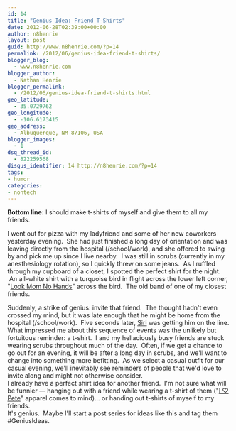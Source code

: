```yaml
---
id: 14
title: "Genius Idea: Friend T-Shirts"
date: 2012-06-28T02:39:00+00:00
author: n8henrie
layout: post
guid: http://www.n8henrie.com/?p=14
permalink: /2012/06/genius-idea-friend-t-shirts/
blogger_blog:
  - www.n8henrie.com
blogger_author:
  - Nathan Henrie
blogger_permalink:
  - /2012/06/genius-idea-friend-t-shirts.html
geo_latitude:
  - 35.0729762
geo_longitude:
  - -106.6173415
geo_address:
  - Albuquerque, NM 87106, USA
blogger_images:
  - 1
dsq_thread_id:
  - 822259568
disqus_identifier: 14 http://n8henrie.com/?p=14
tags:
- humor
categories:
- nontech
---
```

**Bottom line:** I should make t-shirts of myself and give them to all my friends. <!--more-->

I went out for pizza with my ladyfriend and some of her new coworkers yesterday evening.  She had just finished a long day of orientation and was leaving directly from the hospital (/school/work), and she offered to swing by and pick me up since I live nearby.  I was still in scrubs (currently in my anesthesiology rotation), so I quickly threw on some jeans.  As I ruffled through my cupboard of a closet, I spotted the perfect shirt for the night.  An all-white shirt with a turquoise bird in flight across the lower left corner, "<a href="http://www.youtube.com/watch?v=Nf7PPs4FL_M&feature=youtu.be" target="_blank">Look Mom No Hands</a>" across the bird.  The old band of one of my closest friends. 

<div>
</div>

<div>
  Suddenly, a strike of genius: invite that friend.  The thought hadn't even crossed my mind, but it was late enough that he might be home from the hospital (/school/work).  Five seconds later, <a href="http://www.n8henrie.com/2012/01/siri-set-my-alarm/">Siri</a> was getting him on the line.
</div>

<div>
</div>

<div>
  What impressed me about this sequence of events was the unlikely but fortuitous reminder: a t-shirt.  I and my hellaciously busy friends<i> </i>are stuck wearing scrubs throughout much of the day.  Often, if we get a chance to go out for an evening, it will be after a long day in scrubs, and we'll want to change into something more befitting.  As we select a casual outfit for our casual evening, we'll inevitably see reminders of people that we'd love to invite along and might not otherwise consider.
</div>

<div>
</div>

<div>
  I already have a perfect shirt idea for another friend.  I'm not sure what will be funnier — hanging out with a friend while wearing a t-shirt of them ("<a href="http://www.amazon.com/mn/search/?_encoding=UTF8&keywords=i%20love%20pete&tag=n8henriecom-20&linkCode=ur2&qid=1340850914&camp=1789&creative=390957&rh=kilovepeteiapparel" target="_blank">I ♡ Pete</a>" apparel comes to mind)... or handing out t-shirts of myself to my friends.
</div>

<div>
</div>

<div>
  It's genius.  Maybe I'll start a post series for ideas like this and tag them #GeniusIdeas. </p>
</div>

<div>
</div>
